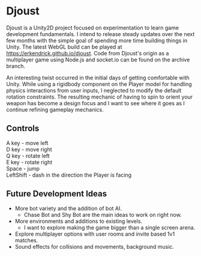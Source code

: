 # Djoust

Djoust is a Unity2D project focused on experimentation to learn game development fundamentals. I intend to release steady updates over the next few months with the simple goal of spending more time building things in Unity. The latest WebGL build can be played at <https://erkendrick.github.io/djoust>. Code from Djoust's origin as a multiplayer game using Node.js and socket.io can be found on the archive branch.

An interesting twist occurred in the initial days of getting comfortable with Unity. While using a rigidbody component on the Player model for handling physics interactions from user inputs, I neglected to modify the default rotation constraints. The resulting mechanic of having to spin to orient your weapon has become a design focus and I want to see where it goes as I continue refining gameplay mechanics.

## Controls

A key - move left  
D key - move right  
Q key - rotate left  
E key - rotate right  
Space - jump  
LeftShift - dash in the direction the Player is facing

## Future Development Ideas

- More bot variety and the addition of bot AI.
    - Chase Bot and Shy Bot are the main ideas to work on right now.
- More environments and additions to existing levels.
    - I want to explore making the game bigger than a single screen arena.
- Explore multiplayer options with user rooms and invite based 1v1 matches.
- Sound effects for collisions and movements, background music.




